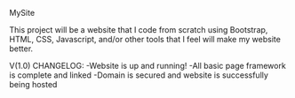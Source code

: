 MySite

This project will be a website that I code from scratch using Bootstrap, HTML, CSS, Javascript,
and/or other tools that I feel will make my website better.

V(1.0) CHANGELOG:
-Website is up and running!
-All basic page framework is complete and linked
-Domain is secured and website is successfully being hosted